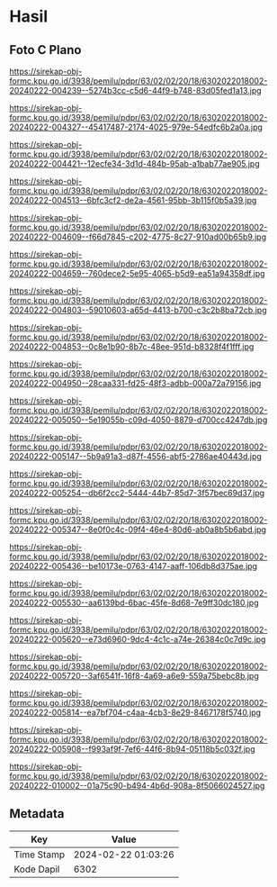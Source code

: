# Hasil

## Foto C Plano

https://sirekap-obj-formc.kpu.go.id/3938/pemilu/pdpr/63/02/02/20/18/6302022018002-20240222-004239--5274b3cc-c5d6-44f9-b748-83d05fed1a13.jpg

https://sirekap-obj-formc.kpu.go.id/3938/pemilu/pdpr/63/02/02/20/18/6302022018002-20240222-004327--45417487-2174-4025-979e-54edfc6b2a0a.jpg

https://sirekap-obj-formc.kpu.go.id/3938/pemilu/pdpr/63/02/02/20/18/6302022018002-20240222-004421--12ecfe34-3d1d-484b-95ab-a1bab77ae905.jpg

https://sirekap-obj-formc.kpu.go.id/3938/pemilu/pdpr/63/02/02/20/18/6302022018002-20240222-004513--6bfc3cf2-de2a-4561-95bb-3b115f0b5a39.jpg

https://sirekap-obj-formc.kpu.go.id/3938/pemilu/pdpr/63/02/02/20/18/6302022018002-20240222-004609--f66d7845-c202-4775-8c27-910ad00b65b9.jpg

https://sirekap-obj-formc.kpu.go.id/3938/pemilu/pdpr/63/02/02/20/18/6302022018002-20240222-004659--760dece2-5e95-4065-b5d9-ea51a94358df.jpg

https://sirekap-obj-formc.kpu.go.id/3938/pemilu/pdpr/63/02/02/20/18/6302022018002-20240222-004803--59010603-a65d-4413-b700-c3c2b8ba72cb.jpg

https://sirekap-obj-formc.kpu.go.id/3938/pemilu/pdpr/63/02/02/20/18/6302022018002-20240222-004853--0c8e1b90-8b7c-48ee-951d-b8328f4f1fff.jpg

https://sirekap-obj-formc.kpu.go.id/3938/pemilu/pdpr/63/02/02/20/18/6302022018002-20240222-004950--28caa331-fd25-48f3-adbb-000a72a79156.jpg

https://sirekap-obj-formc.kpu.go.id/3938/pemilu/pdpr/63/02/02/20/18/6302022018002-20240222-005050--5e19055b-c09d-4050-8879-d700cc4247db.jpg

https://sirekap-obj-formc.kpu.go.id/3938/pemilu/pdpr/63/02/02/20/18/6302022018002-20240222-005147--5b9a91a3-d87f-4556-abf5-2786ae40443d.jpg

https://sirekap-obj-formc.kpu.go.id/3938/pemilu/pdpr/63/02/02/20/18/6302022018002-20240222-005254--db6f2cc2-5444-44b7-85d7-3f57bec69d37.jpg

https://sirekap-obj-formc.kpu.go.id/3938/pemilu/pdpr/63/02/02/20/18/6302022018002-20240222-005347--8e0f0c4c-09f4-46e4-80d6-ab0a8b5b6abd.jpg

https://sirekap-obj-formc.kpu.go.id/3938/pemilu/pdpr/63/02/02/20/18/6302022018002-20240222-005436--be10173e-0763-4147-aaff-106db8d375ae.jpg

https://sirekap-obj-formc.kpu.go.id/3938/pemilu/pdpr/63/02/02/20/18/6302022018002-20240222-005530--aa6139bd-6bac-45fe-8d68-7e9ff30dc180.jpg

https://sirekap-obj-formc.kpu.go.id/3938/pemilu/pdpr/63/02/02/20/18/6302022018002-20240222-005620--e73d6960-9dc4-4c1c-a74e-26384c0c7d9c.jpg

https://sirekap-obj-formc.kpu.go.id/3938/pemilu/pdpr/63/02/02/20/18/6302022018002-20240222-005720--3af6541f-16f8-4a69-a6e9-559a75bebc8b.jpg

https://sirekap-obj-formc.kpu.go.id/3938/pemilu/pdpr/63/02/02/20/18/6302022018002-20240222-005814--ea7bf704-c4aa-4cb3-8e29-8467178f5740.jpg

https://sirekap-obj-formc.kpu.go.id/3938/pemilu/pdpr/63/02/02/20/18/6302022018002-20240222-005908--f993af9f-7ef6-44f6-8b94-05118b5c032f.jpg

https://sirekap-obj-formc.kpu.go.id/3938/pemilu/pdpr/63/02/02/20/18/6302022018002-20240222-010002--01a75c90-b494-4b6d-908a-8f5066024527.jpg


## Metadata

| Key        | Value               |
| ---------- | ------------------- |
| Time Stamp | 2024-02-22 01:03:26 |
| Kode Dapil | 6302                |




